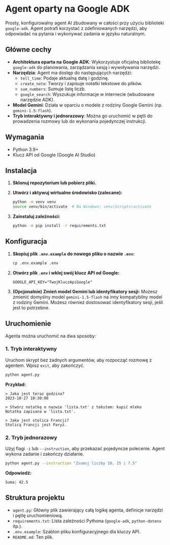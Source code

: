 # Agent oparty na Google ADK

Prosty, konfigurowalny agent AI zbudowany w całości przy użyciu biblioteki `google-adk`. Agent potrafi korzystać z zdefiniowanych narzędzi, aby odpowiadać na pytania i wykonywać zadania w języku naturalnym.

## Główne cechy

- **Architektura oparta na Google ADK**: Wykorzystuje oficjalną bibliotekę `google-adk` do planowania, zarządzania sesją i wywoływania narzędzi.
- **Narzędzia**: Agent ma dostęp do następujących narzędzi:
  - `tell_time`: Podaje aktualną datę i godzinę.
  - `create_note`: Tworzy i zapisuje notatki tekstowe do plików.
  - `sum_numbers`: Sumuje listę liczb.
  - `google_search`: Wyszukuje informacje w internecie (wbudowane narzędzie ADK).
- **Model Gemini**: Działa w oparciu o modele z rodziny Google Gemini (np. `gemini-1.5-flash`).
- **Tryb interaktywny i jednorazowy**: Można go uruchomić w pętli do prowadzenia rozmowy lub do wykonania pojedynczej instrukcji.

## Wymagania

- Python 3.9+
- Klucz API od Google (Google AI Studio)

## Instalacja

1.  **Sklonuj repozytorium lub pobierz pliki.**

2.  **Utwórz i aktywuj wirtualne środowisko (zalecane):**
    ```bash
    python -m venv venv
    source venv/bin/activate  # Na Windows: venv\Scripts\activate
    ```

3.  **Zainstaluj zależności:**
    ```bash
    python -m pip install -r requirements.txt
    ```

## Konfiguracja

1.  **Skopiuj plik `.env.example` do nowego pliku o nazwie `.env`:**
    ```bash
    cp .env.example .env
    ```

2.  **Otwórz plik `.env` i wklej swój klucz API od Google:**
    ```env
    GOOGLE_API_KEY="TwojKluczApiGoogle"
    ```

3.  **(Opcjonalnie) Zmień model Gemini lub identyfikatory sesji:**
    Możesz zmienić domyślny model `gemini-1.5-flash` na inny kompatybilny model z rodziny Gemini. Możesz również dostosować identyfikatory sesji, jeśli jest to potrzebne.

## Uruchomienie

Agenta można uruchomić na dwa sposoby:

### 1. Tryb interaktywny

Uruchom skrypt bez żadnych argumentów, aby rozpocząć rozmowę z agentem. Wpisz `exit`, aby zakończyć.

```bash
python agent.py
```

**Przykład:**
```
> Jaka jest teraz godzina?
2023-10-27 10:30:00

> Stwórz notatkę o nazwie 'lista.txt' z tekstem: kupić mleko
Notatka zapisana w 'lista.txt'.

> Jaka jest stolica Francji?
Stolicą Francji jest Paryż.
```

### 2. Tryb jednorazowy

Użyj flagi `-i` lub `--instruction`, aby przekazać pojedyncze polecenie. Agent wykona zadanie i zakończy działanie.

```bash
python agent.py --instruction "Zsumuj liczby 10, 25 i 7.5"
```

**Odpowiedź:**
```
Suma: 42.5
```

## Struktura projektu

- `agent.py`: Główny plik zawierający całą logikę agenta, definicje narzędzi i pętlę uruchomieniową.
- `requirements.txt`: Lista zależności Pythona (`google-adk`, `python-dotenv` itp.).
- `.env.example`: Szablon pliku konfiguracyjnego dla kluczy API.
- `README.md`: Ten plik.